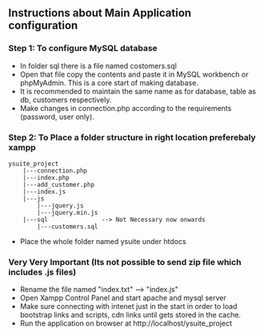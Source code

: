 ## Instructions about Main Application configuration

### Step 1: To configure MySQL database
- In folder sql there is a file named costomers.sql
- Open that file copy the contents and paste it in MySQL workbench or phpMyAdmin. This is a core start of making database.
- It is recommended to maintain the same name as for database, table as db, customers respectively.
- Make changes in connection.php according to the requirements (password, user only).

### Step 2: To Place a folder structure in right location preferebaly xampp
```
ysuite_project
    |---connection.php
    |---index.php
    |---add_customer.php
    |---index.js
    |---js   
        |---jquery.js
        |---jquery.min.js
    |---sql               --> Not Necessary now onwards
        |---customers.sql
```

- Place the whole folder named ysuite under htdocs
### Very Very Important (Its not possible to send zip file which includes .js files)
- Rename the file named "index.txt" --> "index.js" 
- Open Xampp Control Panel and start apache and mysql server
- Make sure connecting with intenet just in the start in order to load bootstrap links and scripts, cdn links until gets stored in the cache. 
- Run the application on browser at http://localhost/ysuite_project
